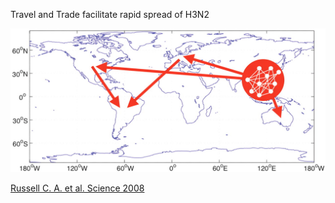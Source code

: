 Travel and Trade facilitate rapid spread of H3N2

<img src="./img/transmission_influenza.jpg" class="slide_img_vert" />

<a class="reference" href="http://science.sciencemag.org/content/320/5874/340.full" target="_blank">Russell C. A. et al. Science 2008</a>
